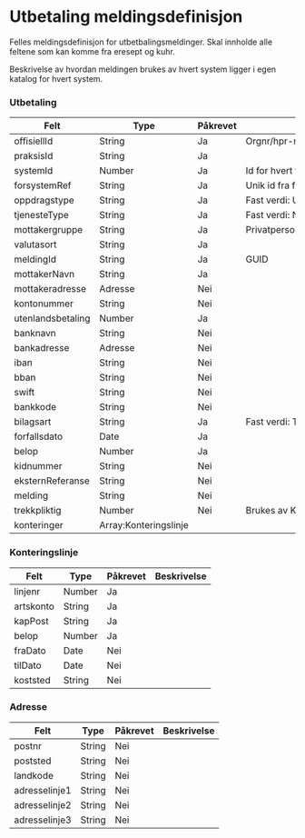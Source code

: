 # Utbetaling meldingsdefinisjon

Felles meldingsdefinisjon for utbetbalingsmeldinger. Skal innholde alle feltene som kan komme fra eresept og kuhr.

Beskrivelse av hvordan meldingen brukes av hvert system ligger i egen katalog for hvert system.

### Utbetaling
Felt | Type | Påkrevet | Beskrivelse 
-----|------ |------ |-------------------
offisiellId |String | Ja | Orgnr/hpr-nummer 
praksisId | String | Ja | 
systemId | Number | Ja | Id for hvert forsystem
forsystemRef|String| Ja | Unik id fra forsystemet
oppdragstype|String| Ja | Fast verdi: UTBETALING
tjenesteType|String| Ja | Fast verdi: NY
mottakergruppe|String| Ja | Privatperson/behandler/virksomhet
valutasort|String| Ja | 
meldingId | String | Ja | GUID 
mottakerNavn | String | Ja | 
mottakeradresse | Adresse | Nei | 
kontonummer | String | Nei | 
utenlandsbetaling | Number | Ja | 
banknavn | String | Nei | 
bankadresse | Adresse | Nei | 
iban | String | Nei |
bban | String | Nei | 
swift | String | Nei | 
bankkode | String | Nei | 
bilagsart | String | Ja | Fast verdi: TR 
forfallsdato | Date| Ja | 
belop | Number | Ja | 
kidnummer | String | Nei | 
eksternReferanse | String | Nei |
melding | String | Nei |
trekkpliktig | Number | Nei | Brukes av Kuhr
konteringer | Array:Konteringslinje |

### Konteringslinje
Felt | Type | Påkrevet | Beskrivelse 
-----|----- |----- |--------------------
linjenr | Number | Ja |
artskonto | String | Ja |
kapPost | String | Ja |
belop | Number | Ja |
fraDato | Date | Nei |
tilDato | Date | Nei |
koststed | String | Nei | 

### Adresse 
Felt | Type | Påkrevet | Beskrivelse 
-----|----- |----- |--------------------
postnr | String | Nei | 
poststed | String | Nei | 
landkode | String | Nei | 
adresselinje1 | String | Nei |
adresselinje2 | String | Nei |
adresselinje3 | String | Nei |
